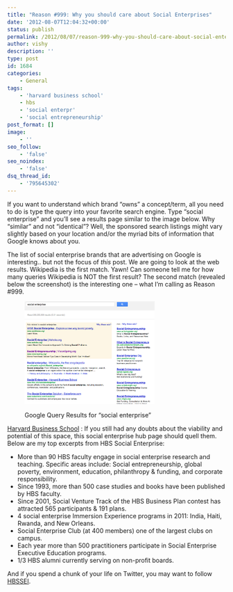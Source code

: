 ```yaml
---
title: "Reason #999: Why you should care about Social Enterprises"
date: '2012-08-07T12:04:32+00:00'
status: publish
permalink: /2012/08/07/reason-999-why-you-should-care-about-social-enterprises
author: vishy
description: ''
type: post
id: 1684
categories:
    - General
tags:
    - 'harvard business school'
    - hbs
    - 'social enterpr'
    - 'social entrepreneurship'
post_format: []
image:
    - ''
seo_follow:
    - 'false'
seo_noindex:
    - 'false'
dsq_thread_id:
    - '795645302'
---
```

If you want to understand which brand “owns” a concept/term, all you need to do is type the query into your favorite search engine. Type “social enterprise” and you’ll see a results page similar to the image below. Why “similar” and not “identical”? Well, the sponsored search listings might vary slightly based on your location and/or the myriad bits of information that Google knows about you.

The list of social enterprise brands that are advertising on Google is interesting.. but not the focus of *this* post. We are going to look at the web results. Wikipedia is the first match. Yawn! Can someone tell me for how many queries Wikipedia is NOT the first result? The second match (revealed below the screenshot) is the interesting one – what I’m calling as Reason #999.

<figure aria-describedby="caption-attachment-1685" class="wp-caption aligncenter" id="attachment_1685" style="width: 300px">

[![](../../../../uploads/2012/07/socent_hbs_link_num2_Screenshot-2012-07-19-at-2.35.36-PM.png "socent_hbs_link_num2_Screenshot 2012-07-19 at 2.35.36 PM")](../../../../uploads/2012/07/socent_hbs_link_num2_Screenshot-2012-07-19-at-2.35.36-PM.png)<figcaption class="wp-caption-text" id="caption-attachment-1685">Google Query Results for “social enterprise”</figcaption></figure>

[Harvard Business School](http://www.hbs.edu/socialenterprise/) : If you still had any doubts about the viability and potential of this space, this social enterprise hub page should quell them. Below are my top excerpts from HBS Social Enterprise:

- More than 90 HBS faculty engage in social enterprise research and teaching. Specific areas include: Social entrepreneurship, global poverty, environment, education, philanthropy &amp; funding, and corporate responsibility.
- Since 1993, more than 500 case studies and books have been published by HBS faculty.
- Since 2001, Social Venture Track of the HBS Business Plan contest has attracted 565 participants &amp; 191 plans.
- 4 social enterprise Immersion Experience programs in 2011: India, Haiti, Rwanda, and New Orleans.
- Social Enterprise Club (at 400 members) one of the largest clubs on campus.
- Each year more than 500 practitioners participate in Social Enterprise Executive Education programs.
- 1/3 HBS alumni currently serving on non-profit boards.

And if you spend a chunk of your life on Twitter, you may want to follow [HBSSEI](https://twitter.com/hbssei).